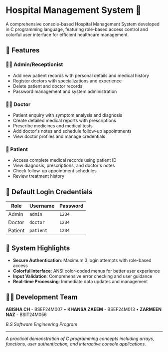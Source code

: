  # Hospital Management System 🏥

A comprehensive console-based Hospital Management System developed in C programming language, featuring role-based access control and colorful user interface for efficient healthcare management.

## 🚀 Features

### 👩‍💼 Admin/Receptionist
- Add new patient records with personal details and medical history
- Register doctors with specializations and experience
- Delete patient and doctor records
- Password management and system administration

### 👨‍⚕️ Doctor
- Patient enquiry with symptom analysis and diagnosis
- Create detailed medical reports with prescriptions
- Prescribe medicines and medical tests
- Add doctor's notes and schedule follow-up appointments
- View doctor profiles and manage credentials

### 🤒 Patient
- Access complete medical records using patient ID
- View diagnosis, prescriptions, and doctor's notes
- Check follow-up appointment schedules
- Review treatment history

## 🔑 Default Login Credentials

| Role | Username | Password |
|------|----------|----------|
| Admin | `admin` | `1234` |
| Doctor | `doctor` | `1234` |
| Patient | `patient` | `1234` |

## 🎯 System Highlights
- **Secure Authentication**: Maximum 3 login attempts with role-based access
- **Colorful Interface**: ANSI color-coded menus for better user experience  
- **Input Validation**: Comprehensive error checking and user guidance
- **Real-time Processing**: Immediate data updates and management

## 👨‍💻 Development Team

**ABISHA CH** - BSEF24M007 • **KHANSA ZAEEM** - BSEF24M013 • **ZARMEEN NAZ** - BSIT24M056

*B.S Software Engineering Program*

---

*A practical demonstration of C programming concepts including arrays, functions, user authentication, and interactive console applications.*
